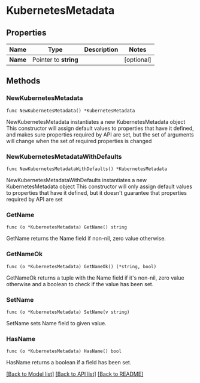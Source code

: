 # KubernetesMetadata

## Properties

Name | Type | Description | Notes
------------ | ------------- | ------------- | -------------
**Name** | Pointer to **string** |  | [optional] 

## Methods

### NewKubernetesMetadata

`func NewKubernetesMetadata() *KubernetesMetadata`

NewKubernetesMetadata instantiates a new KubernetesMetadata object
This constructor will assign default values to properties that have it defined,
and makes sure properties required by API are set, but the set of arguments
will change when the set of required properties is changed

### NewKubernetesMetadataWithDefaults

`func NewKubernetesMetadataWithDefaults() *KubernetesMetadata`

NewKubernetesMetadataWithDefaults instantiates a new KubernetesMetadata object
This constructor will only assign default values to properties that have it defined,
but it doesn't guarantee that properties required by API are set

### GetName

`func (o *KubernetesMetadata) GetName() string`

GetName returns the Name field if non-nil, zero value otherwise.

### GetNameOk

`func (o *KubernetesMetadata) GetNameOk() (*string, bool)`

GetNameOk returns a tuple with the Name field if it's non-nil, zero value otherwise
and a boolean to check if the value has been set.

### SetName

`func (o *KubernetesMetadata) SetName(v string)`

SetName sets Name field to given value.

### HasName

`func (o *KubernetesMetadata) HasName() bool`

HasName returns a boolean if a field has been set.


[[Back to Model list]](../README.md#documentation-for-models) [[Back to API list]](../README.md#documentation-for-api-endpoints) [[Back to README]](../README.md)


